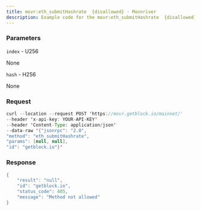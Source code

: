 ```yaml
---
title: movr:eth_submitHashrate  {disallowed} - Moonriver
description: Example code for the movr:eth_submitHashrate  {disallowed} json-rpc method. Сomplete guide on how to use movr:eth_submitHashrate  {disallowed} json-rpc in GetBlock.io Web3 documentation.
---
```


### Parameters


`index` - U256

None

`hash` - H256

None

### Request

``` java
curl --location --request POST 'https://movr.getblock.io/mainnet/' 
--header 'x-api-key: YOUR-API-KEY' 
--header 'Content-Type: application/json' 
--data-raw '{"jsonrpc": "2.0",
"method": "eth_submitHashrate",
"params": [null, null],
"id": "getblock.io"}'
```

###  Response

``` java
{
    "result": "null",
    "id": "getblock.io",
    "status_code": 405,
    "message": "Method not allowed"
}
```

